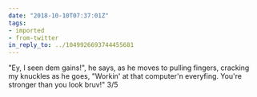 ```yaml
---
date: "2018-10-10T07:37:01Z"
tags:
- imported
- from-twitter
in_reply_to: ../1049926693744455681
---
```

"Ey, I seen dem gains\!", he says, as he moves to pulling fingers, cracking my knuckles as he goes, "Workin' at that computer'n everyfing. You're stronger than you look bruv\!" 3/5
